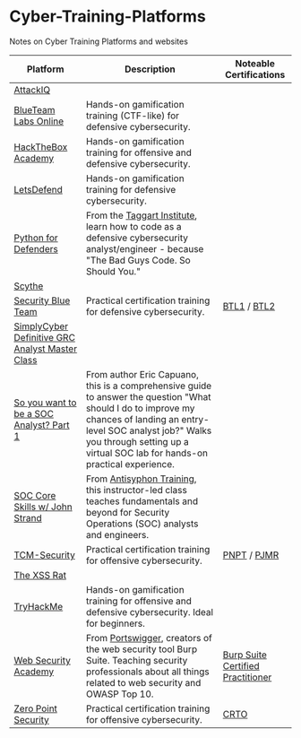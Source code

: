 # Cyber-Training-Platforms
Notes on Cyber Training Platforms and websites

| Platform | Description | Noteable Certifications |
| -------- | ----------- | ----------------------- |
| [AttackIQ](https://www.academy.attackiq.com/catalog) |  |  | 
| [BlueTeam Labs Online](https://blueteamlabs.online/) | Hands-on gamification training (CTF-like) for defensive cybersecurity. |  |
| [HackTheBox Academy](https://academy.hackthebox.com/) | Hands-on gamification training for offensive and defensive cybersecurity. |  |
| [LetsDefend](https://app.letsdefend.io/) | Hands-on gamification training for defensive cybersecurity. |  |
| [Python for Defenders](https://taggartinstitute.org/p/python-for-defenders-pt1) | From the [Taggart Institute](https://taggartinstitute.org/), learn how to code as a defensive cybersecurity analyst/engineer - because "The Bad Guys Code. So Should You." |  |
| [Scythe](https://scythe.io/) |  |  |
| [Security Blue Team](https://elearning.securityblue.team/login) | Practical certification training for defensive cybersecurity. | [BTL1](https://securityblue.team/why-btl1/) / [BTL2](https://securityblue.team/btl2/) |
| [SimplyCyber Definitive GRC Analyst Master Class](https://simplycyber.teachable.com) |  |  |
| [So you want to be a SOC Analyst? Part 1](https://blog.ecapuano.com/p/so-you-want-to-be-a-soc-analyst-part) | From author Eric Capuano, this is a comprehensive guide to answer the question "What should I do to improve my chances of landing an entry-level SOC analyst job?" Walks you through setting up a virtual SOC lab for hands-on practical experience. |  |
| [SOC Core Skills w/ John Strand](https://www.antisyphontraining.com/soc-core-skills-w-john-strand/) | From [Antisyphon Training](https://www.antisyphontraining.com/), this instructor-led class teaches fundamentals and beyond for Security Operations (SOC) analysts and engineers. |  |
| [TCM-Security](https://academy.tcm-sec.com/) | Practical certification training for offensive cybersecurity. | [PNPT](https://certifications.tcm-sec.com/pnpt/) / [PJMR](https://certifications.tcm-sec.com/pjmr/) |
| [The XSS Rat](https://thexssrat.podia.com) |  |  |
| [TryHackMe](https://tryhackme.com) | Hands-on gamification training for offensive and defensive cybersecurity. Ideal for beginners. |  |
| [Web Security Academy](https://portswigger.net/web-security/learning-path) | From [Portswigger](https://portswigger.net/), creators of the web security tool Burp Suite. Teaching security professionals about all things related to web security and OWASP Top 10. | [Burp Suite Certified Practitioner](https://portswigger.net/web-security/certification) |
| [Zero Point Security](https://training.zeropointsecurity.co.uk/collections) | Practical certification training for offensive cybersecurity. | [CRTO](https://training.zeropointsecurity.co.uk/collections/red-team) 